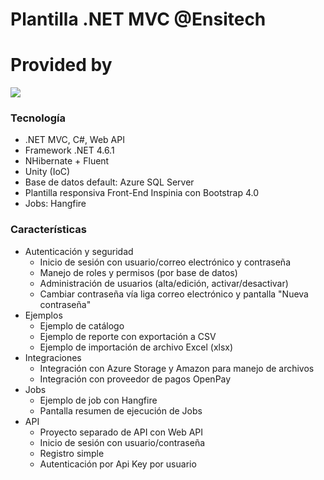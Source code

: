 # Plantilla .NET MVC @Ensitech

# Provided by

![](https://www.ensitech.com/wp-content/uploads/2016/09/logo_ensitech_1.png)

### Tecnología
- .NET MVC, C#, Web API
- Framework .NET 4.6.1 
- NHibernate + Fluent
- Unity (IoC)
- Base de datos default: Azure SQL Server
- Plantilla responsiva Front-End Inspinia con Bootstrap 4.0
- Jobs: Hangfire

### Características

- Autenticación y seguridad
	- Inicio de sesión con usuario/correo electrónico y contraseña
	- Manejo de roles y permisos (por base de datos)
	- Administración de usuarios (alta/edición, activar/desactivar)
	- Cambiar contraseña vía liga correo electrónico y pantalla "Nueva contraseña"
- Ejemplos
	- Ejemplo de catálogo
	- Ejemplo de reporte con exportación a CSV
	- Ejemplo de importación de archivo Excel (xlsx)
- Integraciones
	- Integración con Azure Storage y Amazon para manejo de archivos
	- Integración con proveedor de pagos OpenPay
- Jobs
	- Ejemplo de job con Hangfire
	- Pantalla resumen de ejecución de Jobs
- API
	- Proyecto separado de API con Web API
	- Inicio de sesión con usuario/contraseña
	- Registro simple
	- Autenticación por Api Key por usuario


